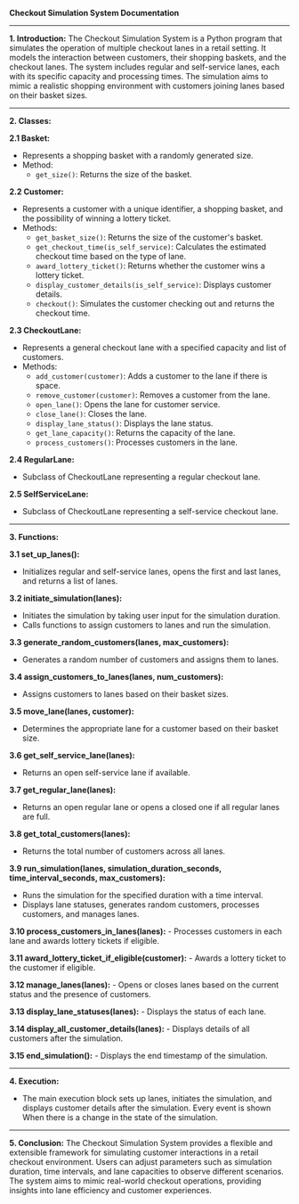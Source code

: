 **Checkout Simulation System Documentation**

---

**1. Introduction:**
   The Checkout Simulation System is a Python program that simulates the operation of multiple checkout lanes in a retail setting. It models the interaction between customers, their shopping baskets, and the checkout lanes. The system includes regular and self-service lanes, each with its specific capacity and processing times. The simulation aims to mimic a realistic shopping environment with customers joining lanes based on their basket sizes.

---

**2. Classes:**

**2.1 Basket:**
   - Represents a shopping basket with a randomly generated size.
   - Method:
     - `get_size()`: Returns the size of the basket.

**2.2 Customer:**
   - Represents a customer with a unique identifier, a shopping basket, and the possibility of winning a lottery ticket.
   - Methods:
     - `get_basket_size()`: Returns the size of the customer's basket.
     - `get_checkout_time(is_self_service)`: Calculates the estimated checkout time based on the type of lane.
     - `award_lottery_ticket()`: Returns whether the customer wins a lottery ticket.
     - `display_customer_details(is_self_service)`: Displays customer details.
     - `checkout()`: Simulates the customer checking out and returns the checkout time.

**2.3 CheckoutLane:**
   - Represents a general checkout lane with a specified capacity and list of customers.
   - Methods:
     - `add_customer(customer)`: Adds a customer to the lane if there is space.
     - `remove_customer(customer)`: Removes a customer from the lane.
     - `open_lane()`: Opens the lane for customer service.
     - `close_lane()`: Closes the lane.
     - `display_lane_status()`: Displays the lane status.
     - `get_lane_capacity()`: Returns the capacity of the lane.
     - `process_customers()`: Processes customers in the lane.

**2.4 RegularLane:**
   - Subclass of CheckoutLane representing a regular checkout lane.

**2.5 SelfServiceLane:**
   - Subclass of CheckoutLane representing a self-service checkout lane.

---

**3. Functions:**

**3.1 set_up_lanes():**
   - Initializes regular and self-service lanes, opens the first and last lanes, and returns a list of lanes.

**3.2 initiate_simulation(lanes):**
   - Initiates the simulation by taking user input for the simulation duration.
   - Calls functions to assign customers to lanes and run the simulation.

**3.3 generate_random_customers(lanes, max_customers):**
   - Generates a random number of customers and assigns them to lanes.

**3.4 assign_customers_to_lanes(lanes, num_customers):**
   - Assigns customers to lanes based on their basket sizes.

**3.5 move_lane(lanes, customer):**
   - Determines the appropriate lane for a customer based on their basket size.

**3.6 get_self_service_lane(lanes):**
   - Returns an open self-service lane if available.

**3.7 get_regular_lane(lanes):**
   - Returns an open regular lane or opens a closed one if all regular lanes are full.

**3.8 get_total_customers(lanes):**
   - Returns the total number of customers across all lanes.

**3.9 run_simulation(lanes, simulation_duration_seconds, time_interval_seconds, max_customers):**
   - Runs the simulation for the specified duration with a time interval.
   - Displays lane statuses, generates random customers, processes customers, and manages lanes.

**3.10 process_customers_in_lanes(lanes):**
    - Processes customers in each lane and awards lottery tickets if eligible.

**3.11 award_lottery_ticket_if_eligible(customer):**
    - Awards a lottery ticket to the customer if eligible.

**3.12 manage_lanes(lanes):**
    - Opens or closes lanes based on the current status and the presence of customers.

**3.13 display_lane_statuses(lanes):**
    - Displays the status of each lane.

**3.14 display_all_customer_details(lanes):**
    - Displays details of all customers after the simulation.

**3.15 end_simulation():**
    - Displays the end timestamp of the simulation.

---

**4. Execution:**
   - The main execution block sets up lanes, initiates the simulation, and displays customer details after the simulation. Every event is shown When there is a change in the state of the simulation.

---

**5. Conclusion:**
   The Checkout Simulation System provides a flexible and extensible framework for simulating customer interactions in a retail checkout environment. Users can adjust parameters such as simulation duration, time intervals, and lane capacities to observe different scenarios. The system aims to mimic real-world checkout operations, providing insights into lane efficiency and customer experiences.
